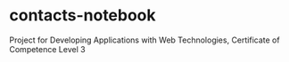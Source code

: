 # contacts-notebook
Project for Developing Applications with Web Technologies, Certificate of Competence Level 3
